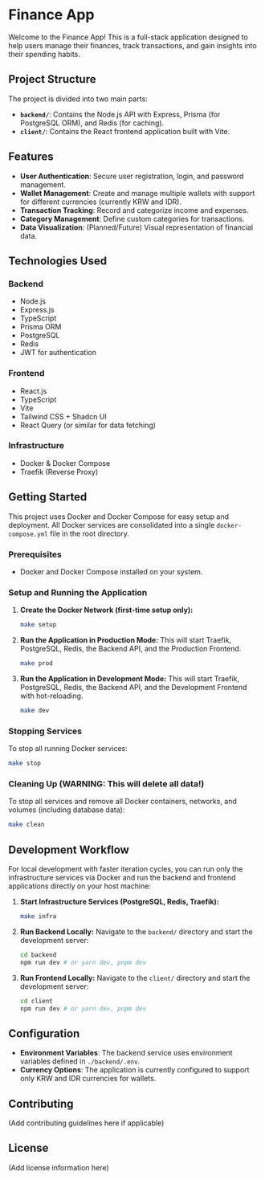 # Finance App

Welcome to the Finance App! This is a full-stack application designed to help users manage their finances, track transactions, and gain insights into their spending habits.

## Project Structure

The project is divided into two main parts:

- **`backend/`**: Contains the Node.js API with Express, Prisma (for PostgreSQL ORM), and Redis (for caching).
- **`client/`**: Contains the React frontend application built with Vite.

## Features

- **User Authentication**: Secure user registration, login, and password management.
- **Wallet Management**: Create and manage multiple wallets with support for different currencies (currently KRW and IDR).
- **Transaction Tracking**: Record and categorize income and expenses.
- **Category Management**: Define custom categories for transactions.
- **Data Visualization**: (Planned/Future) Visual representation of financial data.

## Technologies Used

### Backend
- Node.js
- Express.js
- TypeScript
- Prisma ORM
- PostgreSQL
- Redis
- JWT for authentication

### Frontend
- React.js
- TypeScript
- Vite
- Tailwind CSS + Shadcn UI
- React Query (or similar for data fetching)

### Infrastructure
- Docker & Docker Compose
- Traefik (Reverse Proxy)

## Getting Started

This project uses Docker and Docker Compose for easy setup and deployment. All Docker services are consolidated into a single `docker-compose.yml` file in the root directory.

### Prerequisites

- Docker and Docker Compose installed on your system.

### Setup and Running the Application

1.  **Create the Docker Network (first-time setup only):**
    ```bash
    make setup
    ```

2.  **Run the Application in Production Mode:**
    This will start Traefik, PostgreSQL, Redis, the Backend API, and the Production Frontend.
    ```bash
    make prod
    ```

3.  **Run the Application in Development Mode:**
    This will start Traefik, PostgreSQL, Redis, the Backend API, and the Development Frontend with hot-reloading.
    ```bash
    make dev
    ```

### Stopping Services

To stop all running Docker services:

```bash
make stop
```

### Cleaning Up (WARNING: This will delete all data!)

To stop all services and remove all Docker containers, networks, and volumes (including database data):

```bash
make clean
```

## Development Workflow

For local development with faster iteration cycles, you can run only the infrastructure services via Docker and run the backend and frontend applications directly on your host machine:

1.  **Start Infrastructure Services (PostgreSQL, Redis, Traefik):**
    ```bash
    make infra
    ```

2.  **Run Backend Locally:**
    Navigate to the `backend/` directory and start the development server:
    ```bash
    cd backend
    npm run dev # or yarn dev, pnpm dev
    ```

3.  **Run Frontend Locally:**
    Navigate to the `client/` directory and start the development server:
    ```bash
    cd client
    npm run dev # or yarn dev, pnpm dev
    ```

## Configuration

-   **Environment Variables**: The backend service uses environment variables defined in `./backend/.env`.
-   **Currency Options**: The application is currently configured to support only KRW and IDR currencies for wallets.

## Contributing

(Add contributing guidelines here if applicable)

## License

(Add license information here)